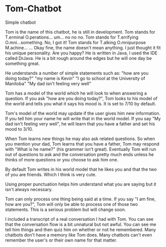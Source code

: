 # Tom-Chatbot
Simple chatbot

Tom is the name of this chatbot, he is still in development. Tom stands for T.erminal O.perations... um...
no no no. Tom stands for T.errifying O.mni...something.
No, I got it! Tom stands for T.alking O.mnipurpose M.achine...
...
Okay fine, the name doesn't mean anything. I just thought it fit his unique personality. Are you happy?
He is written in Java, I used the IDE called DrJava. He is a bit rough around the edges but he will one
day be something great.

He understands a number of simple statements such as:
"how are you doing today?"
"my name is Kevin"
"I go to school at the University of Manitoba"
"My dad isn't feeling very well"

Tom has a model of the world which he will look to when answering a question. If you ask "how are you
doing today?", Tom looks to his model of the world and tells you what it says his mood is. It is set to
7/10 by default.

Tom's model of the world may update if the user gives him new information. If you tell him your name he
will write that in the world model. If you say "My dad isn't feeling very well", he will learn that you
have a father and set his mood to 3/10.

When Tom learns new things he may also ask related questions. So when you mention your dad, Tom learns
that you have a father, Tom may respond with "What is he name?" (his grammer isn't great). Eventually
Tom will run out of questions to ask and the conversation pretty much ends unless he thinks of more
questions or you choose to ask him one.

By default Tom writes in his world model that he likes you and that the two of you are friends. Which I
think is very cute.

Using proper punctuation helps him understand what you are saying but it isn't always necessary.

Tom can only process one thing being said at a time. If you say "I am fine, how are you?", Tom will
only be able to process one of those two statements. This is a serious problem but will change soon.

I included a transcript of a real conversation I had with Tom. You can see that the conversation flow
is a bit unnatural but not awful. You can see me tell him things and then quiz him on whether or not
he remembered. Many chatbots don't have a memory like Tom does. Many chatbots can't even remember the
user's or their own name for that matter.

